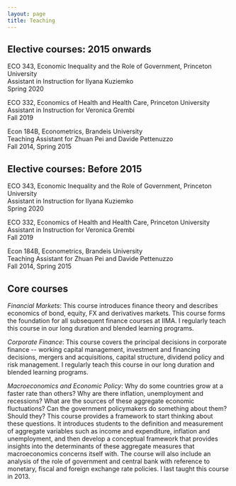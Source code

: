 ```yaml
---
layout: page
title: Teaching
---
```


## Elective courses: 2015 onwards

ECO 343, Economic Inequality and the Role of Government, Princeton University  
Assistant in Instruction for Ilyana Kuziemko  
Spring 2020

ECO 332, Economics of Health and Health Care, Princeton University  
Assistant in Instruction for Veronica Grembi  
Fall 2019

Econ 184B, Econometrics, Brandeis University  
Teaching Assistant for Zhuan Pei and Davide Pettenuzzo  
Fall 2014, Spring 2015

## Elective courses: Before 2015 

ECO 343, Economic Inequality and the Role of Government, Princeton University  
Assistant in Instruction for Ilyana Kuziemko  
Spring 2020

ECO 332, Economics of Health and Health Care, Princeton University  
Assistant in Instruction for Veronica Grembi  
Fall 2019

Econ 184B, Econometrics, Brandeis University  
Teaching Assistant for Zhuan Pei and Davide Pettenuzzo  
Fall 2014, Spring 2015

## Core courses

*Financial Markets*: This course introduces finance theory and describes
economics of bond, equity, FX and derivatives markets. This course forms the
foundation for all subsequent finance courses at IIMA. I regularly teach this
course in our long duration and blended learning programs. 

*Corporate Finance*: This course covers the principal decisions in corporate
finance -- working capital management, investment and financing decisions,
mergers and acquisitions, capital structure, dividend policy and risk
management. I regularly teach this course in our long duration and blended
learning programs.

*Macroeconomics and Economic Policy*: Why do some countries grow at a faster
rate than others? Why are there inflation, unemployment and recessions? What are
the sources of these aggregate economic fluctuations? Can the government
policymakers do something about them? Should they? This course provides a
framework to start thinking about these questions. It introduces students to the
definition and measurement of aggregate variables such as income and
expenditure, inflation and unemployment, and then develop a conceptual framework
that provides insights into the determinants of these aggregate measures that
macroeconomics concerns itself with. The course will also include an analysis of
the role of government and central bank with reference to monetary, fiscal and
foreign exchange rate policies. I last taught this course in 2013.

